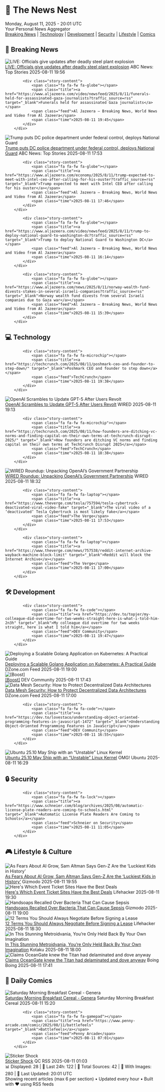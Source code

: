 <!-- Processing 54 RSS feeds at 2025-08-11 20:01:40 UTC -->
<!-- Processing: Garfield -->
<!-- Processing: Dilbert -->
<!-- Processing: Questionable Content -->
<!-- Processing: Girl Genius -->
<!-- Processing: CNN Top Stories -->
<!-- Processing: BBC Breaking News -->
<!-- Processing: Al Jazeera Breaking News -->
<!-- Processing: CBC News -->
<!-- Error processing https://rss.cbc.ca/lineup/topstories.xml: The read operation timed out -->
<!-- Processing: Reuters World News -->
<!-- Processing: ABC News Breaking -->
<!-- Processing: NBC News Breaking -->
<!-- Processing: Guardian World News -->
<!-- Processing: TechCrunch -->
<!-- Processing: O'Reilly Radar -->
<!-- Processing: WIRED -->
<!-- Processing: Dev.to -->
<!-- Processing: It's FOSS -->
<!-- Processing: OMG! Ubuntu -->
<!-- Processing: DistroWatch -->
<!-- Processing: DZone -->
<!-- Processing: Martin Fowler -->
<!-- Processing: Coding Horror -->
<!-- Processing: The Pragmatic Engineer -->
<!-- Processing: Lifehacker -->
<!-- Processing: Gizmodo -->
<!-- Generated 9 new posts out of 25 feeds processed -->
<div class="newspaper-header">
    <h1 class="newspaper-title">📰 The News Nest</h1>
    <div class="newspaper-date">Monday, August 11, 2025 - 20:01 UTC</div>
    <div class="newspaper-subtitle">Your Personal News Aggregator</div>
</div>

<div class="newspaper-nav">
    <a href="#breaking">Breaking News</a> |
    <a href="#tech">Technology</a> |
    <a href="#dev">Development</a> |
    <a href="#security">Security</a> |
    <a href="#lifestyle">Lifestyle</a> |
    <a href="#webcomics">Comics</a>
</div>

<div class="news-section breaking-news" id="breaking">
<h2 class="section-header">🚨 Breaking News</h2>
<div class="stories-container">
<div class="story">
            <img src="https://s.abcnews.com/images/Live/abc_news_live-abc-ml-250210_1739199021469_hpMain_4x3t_384.jpg" alt="LIVE:  Officials give updates after deadly steel plant explosion" class="story-image" loading="lazy" onerror="this.style.display='none'">
            <div class="story-content">
                <span class="fa fa-fw fa-tv"></span>
                <span class="title"><a href="https://abcnews.go.com/Live/video/abcnews-live-41463246" target="_blank">LIVE:  Officials give updates after deadly steel plant explosion</a></span>
                <span class="feed">ABC News: Top Stories</span>
                <span class="time">2025-08-11 19:56</span>
            </div>
        </div>
<div class="story">
            
            <div class="story-content">
                <span class="fa fa-fw fa-globe"></span>
                <span class="title"><a href="https://www.aljazeera.com/video/newsfeed/2025/8/11/funerals-held-for-assassinated-gaza-journalists?traffic_source=rss" target="_blank">Funerals held for assassinated Gaza journalists</a></span>
                <span class="feed">Al Jazeera – Breaking News, World News and Video from Al Jazeera</span>
                <span class="time">2025-08-11 19:45</span>
            </div>
        </div>
<div class="story">
            <img src="https://s.abcnews.com/images/US/donald-trump-1-rt-gmh-250811_1754923283197_hpMain_4x3t_384.jpg" alt="Trump puts DC police department under federal control, deploys National Guard" class="story-image" loading="lazy" onerror="this.style.display='none'">
            <div class="story-content">
                <span class="fa fa-fw fa-tv"></span>
                <span class="title"><a href="https://abcnews.go.com/Politics/trump-hold-news-conference-crime-dc-after-threatening/story?id=124528406" target="_blank">Trump puts DC police department under federal control, deploys National Guard</a></span>
                <span class="feed">ABC News: Top Stories</span>
                <span class="time">2025-08-11 17:53</span>
            </div>
        </div>
<div class="story">
            
            <div class="story-content">
                <span class="fa fa-fw fa-globe"></span>
                <span class="title"><a href="https://www.aljazeera.com/economy/2025/8/11/trump-expected-to-meet-with-intel-ceo-after-calling-for-his-ouster?traffic_source=rss" target="_blank">Trump expected to meet with Intel CEO after calling for his ouster</a></span>
                <span class="feed">Al Jazeera – Breaking News, World News and Video from Al Jazeera</span>
                <span class="time">2025-08-11 17:46</span>
            </div>
        </div>
<div class="story">
            
            <div class="story-content">
                <span class="fa fa-fw fa-globe"></span>
                <span class="title"><a href="https://www.aljazeera.com/video/newsfeed/2025/8/11/trump-to-deploy-national-guard-to-washington-dc?traffic_source=rss" target="_blank">Trump to deploy National Guard to Washington DC</a></span>
                <span class="feed">Al Jazeera – Breaking News, World News and Video from Al Jazeera</span>
                <span class="time">2025-08-11 16:14</span>
            </div>
        </div>
<div class="story">
            
            <div class="story-content">
                <span class="fa fa-fw fa-globe"></span>
                <span class="title"><a href="https://www.aljazeera.com/news/2025/8/11/norway-wealth-fund-divests-stakes-in-several-israeli-companies?traffic_source=rss" target="_blank">Norway wealth fund divests from several Israeli companies due to Gaza war</a></span>
                <span class="feed">Al Jazeera – Breaking News, World News and Video from Al Jazeera</span>
                <span class="time">2025-08-11 15:39</span>
            </div>
        </div>
</div>
</div>
<div class="news-section tech-news" id="tech">
<h2 class="section-header">💻 Technology</h2>
<div class="stories-container">
<div class="story">
            
            <div class="story-content">
                <span class="fa fa-fw fa-microchip"></span>
                <span class="title"><a href="https://techcrunch.com/2025/08/11/poshmark-ceo-and-founder-to-step-down/" target="_blank">Poshmark CEO and founder to step down</a></span>
                <span class="feed">TechCrunch</span>
                <span class="time">2025-08-11 19:38</span>
            </div>
        </div>
<div class="story">
            <img src="https://media.wired.com/photos/689a0b2b60dfed561d75f58a/master/pass/chatgpt5-biz-2229191478.jpg" alt="OpenAI Scrambles to Update GPT-5 After Users Revolt" class="story-image" loading="lazy" onerror="this.style.display='none'">
            <div class="story-content">
                <span class="fa fa-fw fa-bolt"></span>
                <span class="title"><a href="https://www.wired.com/story/openai-gpt-5-backlash-sam-altman/" target="_blank">OpenAI Scrambles to Update GPT-5 After Users Revolt</a></span>
                <span class="feed">WIRED</span>
                <span class="time">2025-08-11 19:13</span>
            </div>
        </div>
<div class="story">
            
            <div class="story-content">
                <span class="fa fa-fw fa-microchip"></span>
                <span class="title"><a href="https://techcrunch.com/2025/08/11/how-founders-are-ditching-vc-norms-and-finding-capital-on-their-own-terms-at-techcrunch-disrupt-2025/" target="_blank">How founders are ditching VC norms and finding capital on their own terms at TechCrunch Disrupt 2025</a></span>
                <span class="feed">TechCrunch</span>
                <span class="time">2025-08-11 18:38</span>
            </div>
        </div>
<div class="story">
            <img src="https://media.wired.com/photos/68951d3135bef90a603558d7/master/pass/Uncanny-Valley-OpenAI-Deal-US-Gov-Business-206807228.jpg" alt="WIRED Roundup: Unpacking OpenAI’s Government Partnership" class="story-image" loading="lazy" onerror="this.style.display='none'">
            <div class="story-content">
                <span class="fa fa-fw fa-bolt"></span>
                <span class="title"><a href="https://www.wired.com/story/uncanny-valley-podcast-wired-roundup-unpacking-openai-government-partnership/" target="_blank">WIRED Roundup: Unpacking OpenAI’s Government Partnership</a></span>
                <span class="feed">WIRED</span>
                <span class="time">2025-08-11 18:32</span>
            </div>
        </div>
<div class="story">
            
            <div class="story-content">
                <span class="fa fa-fw fa-laptop"></span>
                <span class="title"><a href="https://www.theverge.com/tesla/757594/tesla-cybertruck-deactivated-viral-video-fake" target="_blank">The viral video of a ‘deactivated’ Tesla Cybertruck is most likely fake</a></span>
                <span class="feed">The Verge</span>
                <span class="time">2025-08-11 17:53</span>
            </div>
        </div>
<div class="story">
            
            <div class="story-content">
                <span class="fa fa-fw fa-laptop"></span>
                <span class="title"><a href="https://www.theverge.com/news/757538/reddit-internet-archive-wayback-machine-block-limit" target="_blank">Reddit will block the Internet Archive</a></span>
                <span class="feed">The Verge</span>
                <span class="time">2025-08-11 17:00</span>
            </div>
        </div>
</div>
</div>
<div class="news-section dev-news" id="dev">
<h2 class="section-header">🛠️ Development</h2>
<div class="stories-container">
<div class="story">
            
            <div class="story-content">
                <span class="fa fa-fw fa-code"></span>
                <span class="title"><a href="https://dev.to/topjer/my-colleague-did-overtime-for-two-weeks-straight-here-is-what-i-told-him-2n3h" target="_blank">My colleague did overtime for two weeks straight, here is what I told him</a></span>
                <span class="feed">DEV Community</span>
                <span class="time">2025-08-11 19:47</span>
            </div>
        </div>
<div class="story">
            <img src="https://dz2cdn1.dzone.com/thumbnail?fid=18554025&w=600" alt="Deploying a Scalable Golang Application on Kubernetes: A Practical Guide" class="story-image" loading="lazy" onerror="this.style.display='none'">
            <div class="story-content">
                <span class="fa fa-fw fa-newspaper"></span>
                <span class="title"><a href="https://dzone.com/articles/golang-kubernetes-deployment-scalable-guide" target="_blank">Deploying a Scalable Golang Application on Kubernetes: A Practical Guide</a></span>
                <span class="feed">DZone.com Feed</span>
                <span class="time">2025-08-11 19:00</span>
            </div>
        </div>
<div class="story">
            <img src="https://media2.dev.to/dynamic/image/width=800%2Cheight=%2Cfit=scale-down%2Cgravity=auto%2Cformat=auto/https%3A%2F%2Fdev-to-uploads.s3.amazonaws.com%2Fuploads%2Fuser%2Fprofile_image%2F2542955%2Ff05f9e99-169f-44c0-bd42-84eb2c3ca7f1.png" alt="[Boost]" class="story-image" loading="lazy" onerror="this.style.display='none'">
            <div class="story-content">
                <span class="fa fa-fw fa-code"></span>
                <span class="title"><a href="https://dev.to/ben/-5bjb" target="_blank">[Boost]</a></span>
                <span class="feed">DEV Community</span>
                <span class="time">2025-08-11 17:43</span>
            </div>
        </div>
<div class="story">
            <img src="https://dz2cdn1.dzone.com/thumbnail?fid=18554002&w=600" alt="Data Mesh Security: How to Protect Decentralized Data Architectures" class="story-image" loading="lazy" onerror="this.style.display='none'">
            <div class="story-content">
                <span class="fa fa-fw fa-newspaper"></span>
                <span class="title"><a href="https://dzone.com/articles/data-mesh-security-decentralized-data" target="_blank">Data Mesh Security: How to Protect Decentralized Data Architectures</a></span>
                <span class="feed">DZone.com Feed</span>
                <span class="time">2025-08-11 17:00</span>
            </div>
        </div>
<div class="story">
            
            <div class="story-content">
                <span class="fa fa-fw fa-code"></span>
                <span class="title"><a href="https://dev.to/lovestaco/understanding-object-oriented-programming-features-in-javascript-1472" target="_blank">Understanding Object-Oriented Programming Features in JavaScript</a></span>
                <span class="feed">DEV Community</span>
                <span class="time">2025-08-11 16:55</span>
            </div>
        </div>
<div class="story">
            <img src="https://i0.wp.com/www.omgubuntu.co.uk/wp-content/uploads/2024/08/kernel-paused.jpg?resize=406%2C232&amp;ssl=1" alt="Ubuntu 25.10 May Ship with an “Unstable” Linux Kernel" class="story-image" loading="lazy" onerror="this.style.display='none'">
            <div class="story-content">
                <span class="fa fa-fw fa-ubuntu"></span>
                <span class="title"><a href="https://www.omgubuntu.co.uk/2025/08/ubuntu-25-10-unstable-kernel-possibility" target="_blank">Ubuntu 25.10 May Ship with an “Unstable” Linux Kernel</a></span>
                <span class="feed">OMG! Ubuntu</span>
                <span class="time">2025-08-11 16:29</span>
            </div>
        </div>
</div>
</div>
<div class="news-section security-news" id="security">
<h2 class="section-header">🔒 Security</h2>
<div class="stories-container">
<div class="story">
            
            <div class="story-content">
                <span class="fa fa-fw fa-lock"></span>
                <span class="title"><a href="https://www.schneier.com/blog/archives/2025/08/automatic-license-plate-readers-are-coming-to-schools.html" target="_blank">Automatic License Plate Readers Are Coming to Schools</a></span>
                <span class="feed">Schneier on Security</span>
                <span class="time">2025-08-11 11:05</span>
            </div>
        </div>
</div>
</div>
<div class="news-section lifestyle-news" id="lifestyle">
<h2 class="section-header">🎮 Lifestyle & Culture</h2>
<div class="stories-container">
<div class="story">
            <img src="https://gizmodo.com/app/uploads/2025/05/Sam-Altman.jpg" alt="As Fears About AI Grow, Sam Altman Says Gen-Z Are the ‘Luckiest Kids in History’" class="story-image" loading="lazy" onerror="this.style.display='none'">
            <div class="story-content">
                <span class="fa fa-fw fa-computer"></span>
                <span class="title"><a href="https://gizmodo.com/as-fears-about-ai-grow-sam-altman-says-gen-z-are-the-luckiest-kids-in-history-2000641410" target="_blank">As Fears About AI Grow, Sam Altman Says Gen-Z Are the ‘Luckiest Kids in History’</a></span>
                <span class="feed">Gizmodo</span>
                <span class="time">2025-08-11 19:55</span>
            </div>
        </div>
<div class="story">
            <img src="https://lifehacker.com/imagery/articles/01HF2GZA1VXHYV0J95Y5C09JZD/hero-image.jpg" alt="Here&#x27;s Which Event Ticket Sites Have the Best Deals" class="story-image" loading="lazy" onerror="this.style.display='none'">
            <div class="story-content">
                <span class="fa fa-fw fa-life-ring"></span>
                <span class="title"><a href="https://lifehacker.com/best-ticket-sites?utm_medium=RSS" target="_blank">Here&#x27;s Which Event Ticket Sites Have the Best Deals</a></span>
                <span class="feed">Lifehacker</span>
                <span class="time">2025-08-11 19:30</span>
            </div>
        </div>
<div class="story">
            <img src="https://gizmodo.com/app/uploads/2025/08/hand-washing.jpg" alt="Handsoaps Recalled Over Bacteria That Can Cause Sepsis" class="story-image" loading="lazy" onerror="this.style.display='none'">
            <div class="story-content">
                <span class="fa fa-fw fa-computer"></span>
                <span class="title"><a href="https://gizmodo.com/handsoaps-recalled-over-bacteria-that-can-cause-sepsis-fda-rfk-2000641409" target="_blank">Handsoaps Recalled Over Bacteria That Can Cause Sepsis</a></span>
                <span class="feed">Gizmodo</span>
                <span class="time">2025-08-11 19:00</span>
            </div>
        </div>
<div class="story">
            <img src="https://lifehacker.com/imagery/articles/01K2D2DNGR94D5P1JFW686W2VV/hero-image.png" alt="12 Terms You Should Always Negotiate Before Signing a Lease" class="story-image" loading="lazy" onerror="this.style.display='none'">
            <div class="story-content">
                <span class="fa fa-fw fa-life-ring"></span>
                <span class="title"><a href="https://lifehacker.com/money/terms-you-should-always-negotiate-before-signing-a-lease?utm_medium=RSS" target="_blank">12 Terms You Should Always Negotiate Before Signing a Lease</a></span>
                <span class="feed">Lifehacker</span>
                <span class="time">2025-08-11 18:30</span>
            </div>
        </div>
<div class="story">
            <img src="https://kotaku.com/app/uploads/2025/08/ooo.jpg" alt="In This Stunning Metroidvania, You’re Only Held Back By Your Own Imagination" class="story-image" loading="lazy" onerror="this.style.display='none'">
            <div class="story-content">
                <span class="fa fa-fw fa-gamepad"></span>
                <span class="title"><a href="https://kotaku.com/ooo-review-metroidvania-puzzle-platformer-nama-takahashi-2000616880" target="_blank">In This Stunning Metroidvania, You’re Only Held Back By Your Own Imagination</a></span>
                <span class="feed">Kotaku</span>
                <span class="time">2025-08-11 18:00</span>
            </div>
        </div>
<div class="story">
            <img src="https://i0.wp.com/boingboing.net/wp-content/uploads/2024/09/image-83-e1754933960662.png?fit=600%2C384&amp;quality=55&amp;ssl=1" alt="Claims OceanGate knew the Titan had delaminated and dove anyway" class="story-image" loading="lazy" onerror="this.style.display='none'">
            <div class="story-content">
                <span class="fa fa-fw fa-arrow-right"></span>
                <span class="title"><a href="https://boingboing.net/2025/08/11/claims-oceangate-knew-the-titan-had-delaminated-and-dove-anyways.html" target="_blank">Claims OceanGate knew the Titan had delaminated and dove anyway</a></span>
                <span class="feed">Boing Boing</span>
                <span class="time">2025-08-11 17:41</span>
            </div>
        </div>
</div>
</div>
<div class="news-section webcomics-section" id="webcomics">
<h2 class="section-header">🎨 Daily Comics</h2>
<div class="stories-container">
<div class="story">
            <img src="https://www.smbc-comics.com/comics/1754597412-20250811.png" alt="Saturday Morning Breakfast Cereal - Genera" class="story-image" loading="lazy" onerror="this.style.display='none'">
            <div class="story-content">
                <span class="fa fa-fw fa-smile"></span>
                <span class="title"><a href="https://www.smbc-comics.com/comic/genera" target="_blank">Saturday Morning Breakfast Cereal - Genera</a></span>
                <span class="feed">Saturday Morning Breakfast Cereal</span>
                <span class="time">2025-08-11 15:20</span>
            </div>
        </div>
<div class="story">
            
            <div class="story-content">
                <span class="fa fa-fw fa-gamepad"></span>
                <span class="title"><a href="https://www.penny-arcade.com/comic/2025/08/11/battlefeels" target="_blank">Battlefeels</a></span>
                <span class="feed">Penny Arcade</span>
                <span class="time">2025-08-11 07:01</span>
            </div>
        </div>
<div class="story">
            <img src="http://www.questionablecontent.net/comics/5632.png" alt="Sticker Shock" class="story-image" loading="lazy" onerror="this.style.display='none'">
            <div class="story-content">
                <span class="fa fa-fw fa-music"></span>
                <span class="title"><a href="http://questionablecontent.net/view.php?comic=5632" target="_blank">Sticker Shock</a></span>
                <span class="feed">QC RSS</span>
                <span class="time">2025-08-11 01:03</span>
            </div>
        </div>
</div>
</div>

<div class="newspaper-footer">
    <div class="stats">
        📊 Displayed: 28 | 📅 Last 24h: 122 | 📡 Total Sources: 42 | 📸 With Images: 280 |
        🔄 Last Updated: 20:01 UTC
    </div>
    <div class="footer-note">
        Showing recent articles (max 6 per section) • Updated every hour • Built with ❤️ using RSS feeds
    </div>
</div>

